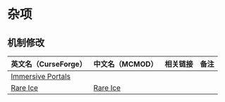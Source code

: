 # 杂项

## 机制修改

| 英文名（CurseForge）                                                                    | 中文名（MCMOD）                                           | 相关链接 | 备注       |
| --------------------------------------------------------------------------------------- | --------------------------------------------------------- | -------- | ---------- |
| [Immersive Portals](https://www.curseforge.com/minecraft/mc-mods/immersive-portals-mod) |                                                           |          |            |
| [Rare Ice](https://www.curseforge.com/minecraft/mc-mods/rare-ice)                       | [Rare Ice](https://www.mcmod.cn/class/3218.html)          |          |            |
